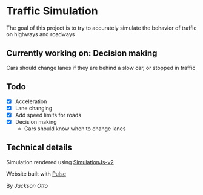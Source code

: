 # Traffic Simulation

The goal of this project is to try to accurately simulate the behavior of traffic on highways and roadways

## Currently working on: **Decision making**

Cars should change lanes if they are behind a slow car, or stopped in traffic

## Todo

- [x] Acceleration
- [x] Lane changing
- [x] Add speed limits for roads
- [x] Decision making
  - Cars should know when to change lanes

## Technical details

Simulation rendered using [SimulationJs-v2](https://github.com/JacksonO123/simulationjs-v2)

Website built with [Pulse](https://github.com/JacksonO123/pulse)

By _Jackson Otto_
